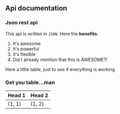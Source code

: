 ## Api documentation

### Json rest api
This api is written in `JSON`. Here the **benefits**:
1. It's awesome
2. It's powerful
3. It's flexible
4. Did I already mention that this is AWESOME?!

Here a little table, just to see if everything is working

### Get you table...man
| Head 1 | Head 2 |
| ---| ---|
| (1, 1) | (1, 2)|